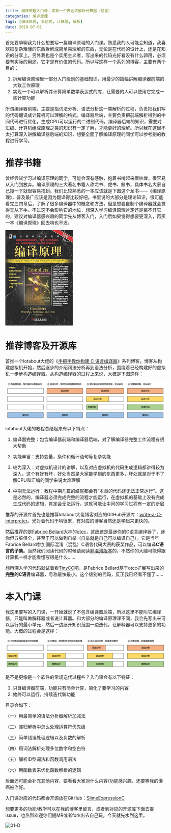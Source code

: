 ```yaml
---
title: 编译原理入门课：实现一个表达式解析计算器（前言）
categories: 编译原理
tags: [编译原理, 表达式, 计算器, 解析]
date: 2019-07-01
---
```


首先要聊聊我为什么想要写一篇编译原理的入门课。熟悉我的人可能会知道，我喜欢把复杂难懂的东西拆解成简单易理解的东西，无论是在代码的设计上，还是在知识的分享上。另外我也是个实用主义者，写出来的代码光好看没有什么卵用，必须要有实际的用途，它才是有价值的代码。所以写这样一个系列的博客，主要有两个目的：

1. 拆解编译原理里一部分入门级别的基础知识，用最少的篇幅讲解编译器前端的大致工作原理
2. 实现一个可以解析并计算简单数学表达式的库，让需要的人可以使用它完成一些计算功能

<!--more-->

所谓编译器前端，主要是指词法分析、语法分析这一类解析的过程，负责把我们写的代码翻译成计算机可以理解的格式。编译器后端，主要负责把前端解析得到的中间代码进行优化，生成CPU可以运行的二进制代码。编译器后端的知识，需要对汇编、计算机组成原理之类的知识有一定了解，才能更好的理解。所以我在这里不太打算深入讲解编译器后端的知识，想要全面了解编译原理的同学可以参考别的教程进行学习。

# 推荐书籍

曾经尝试学习过编译原理的同学，可能会深有感触，抱着书啃起来很枯燥，很容易从入门到放弃。编译原理的三大著名书籍人称龙书、虎书、鲸书，具体书名大家自己搜一下就很容易找到。我们比较熟悉的一本应该就是下图这个龙书——《编译原理》，普及最广应该是因为翻译得比较好吧。书里说的大部分是理论知识，很可能看完三四章后，了解了很多编译器中的概念和方法，但是想要自制个编译器就会觉得无从下手。不过这不会影响它的地位，想深入学习编译原理肯定还是离不开它的，建议对编译器感兴趣的同学先从博客入门，入门后如果觉得想要更深入，再买一本《编译原理》回去啃也不迟。

![01-A](/2019/07/01-A.png)

# 推荐博客及开源库

首推一个lotabout大佬的《[手把手教你构建 C 语言编译器](https://lotabout.me/2015/write-a-C-interpreter-0/)》系列博客。博客从构建虚拟机开始，然后逐步的介绍词法分析再到语法分析，围绕着已经构建好的虚拟机一步步构造编译器。从构造编译器的过程上来说，大概是下图这样：

![01-B](/2019/07/01-B.png)

lotabout大佬的教程总结起来有以下特点：

1. 编译器完整：包含编译器前端和编译器后端，对了解编译器完整工作流程有很大帮助

2. 功能丰富：支持变量，条件和循环语句等复杂功能

3. 较为深入：对虚拟机设计的讲解，以及对应虚拟机的代码生成逻辑都讲得较为深入。这个有好有坏，好处当然是大家能学到的东西更多，坏处就是对于不了解CPU和汇编的同学来说太难理解
4. 中期无法运行：教程中期几篇的结尾都会有“本章的代码还无法正常运行”。这是必然的，编译器必须完成完整的流程才能运行，在虚拟机的基础上没有完成生成代码的逻辑，肯定会无法运行。这就可能让中间的学习过程有一定的断层

推荐的开源库首先也是推荐lotabout大佬博客对应的GitHub开源库：[write-a-C-interpreter](https://github.com/lotabout/write-a-C-interpreter)。光对着代码干啃很累，有对应的博客当然还是学起来更快的。

然后推荐的是[Fabrice Bellard](https://zh.wikipedia.org/wiki/%E6%B3%95%E5%B8%83%E9%87%8C%E6%96%AF%C2%B7%E8%B4%9D%E6%8B%89)大神的[otcc](https://bellard.org/otcc/)，这应该是最迷你的C语言编译器了，迷你但五脏俱全，甚至于可以做到自举（自举就是自己可以编译自己）。它是当年Fabrice Bellard参加国际混淆（混乱）C语言代码大赛的获奖作品，可以编译**C语言的子集**。当然我们阅读代码的时候请阅读[非混淆版本](https://bellard.org/otcc/otccn.c)的，不然你的大脑可能得跟计算机一样才能看懂写得是什么……

想再深入学习代码就试着看[TinyCC](https://bellard.org/tcc/)吧，是Fabrice Bellard基于otcc扩展写出来的**完整的C语言**编译器，号称最快最小。这个级别的代码，反正我已经看不懂了……

# 本入门课

我这里要写的入门课，一开始就说了不包含编译器后端，所以这里不能叫它编译器，只能叫做解释器或者说计算器。和大部分的编译原理课不同，我会先写出来可以运行的最小单元，然后一边展开知识范围一边迭代，让解释器可以支持更多的功能。大概的过程会是这样：

![01-C](/2019/07/01-C.png)

是不是更像是一个软件的常规迭代过程些？入门课会有以下特征：

1. 只含编译器前端，功能只有简单计算，简化了要学习的内容
2. 始终可以运行，持续迭代新功能

目录会如下：

（一）用最简单的语法分析器解析加减法

（二）递归解析中怎么处理运算符优先级

（三）简单错误处理逻辑以及负数的解析

（四）用词法解析处理多位数字和空白符

（五）解析ID型词法和函数调用语法

（六）用函数表来优化函数解析的逻辑

后面还可能会补充其他内容，要看看大家对什么内容/功能感兴趣，还要等我的懒癌被治好。

入门课对应的代码都会开源放在GitHub：[SlimeExpressionC](https://github.com/HarrisonXi/SlimeExpressionC)

想要更多的功能/教学可以在我的博客里留言，或者到对应的开源库下面去提issue，也热烈欢迎你们提MR或者fork出去自己玩。今天就先水到这里。

![01-D](/2019/07/01-D.png)